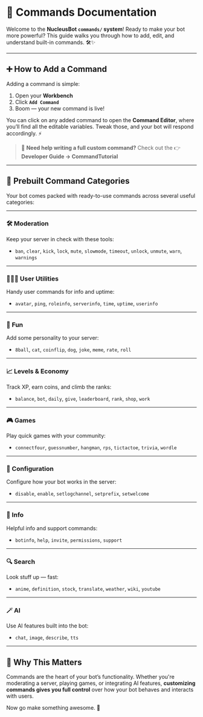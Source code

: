 # 🧾 Commands Documentation

Welcome to the **NucleusBot `commands/` system**! Ready to make your bot more powerful? This guide walks you through how to add, edit, and understand built-in commands. 🛠️✨

---

## ➕ How to Add a Command

Adding a command is simple:

1. Open your **Workbench**
2. Click **`Add Command`**
3. Boom — your new command is live!

You can click on any added command to open the **Command Editor**, where you’ll find all the editable variables. Tweak those, and your bot will respond accordingly. ⚡

> 📘 **Need help writing a full custom command?**
> Check out the 👉 **Developer Guide → CommandTutorial**

---

## 🧰 Prebuilt Command Categories

Your bot comes packed with ready-to-use commands across several useful categories:

---

### 🛠️ Moderation

Keep your server in check with these tools:

* `ban`, `clear`, `kick`, `lock`, `mute`, `slowmode`, `timeout`, `unlock`, `unmute`, `warn`, `warnings`

---

### 🧑‍🤝‍🧑 User Utilities

Handy user commands for info and uptime:

* `avatar`, `ping`, `roleinfo`, `serverinfo`, `time`, `uptime`, `userinfo`

---

### 🎉 Fun

Add some personality to your server:

* `8ball`, `cat`, `coinflip`, `dog`, `joke`, `meme`, `rate`, `roll`

---

### 📈 Levels & Economy

Track XP, earn coins, and climb the ranks:

* `balance`, `bot`, `daily`, `give`, `leaderboard`, `rank`, `shop`, `work`

---

### 🎮 Games

Play quick games with your community:

* `connectfour`, `guessnumber`, `hangman`, `rps`, `tictactoe`, `trivia`, `wordle`

---

### 🔧 Configuration

Configure how your bot works in the server:

* `disable`, `enable`, `setlogchannel`, `setprefix`, `setwelcome`

---

### 📌 Info

Helpful info and support commands:

* `botinfo`, `help`, `invite`, `permissions`, `support`

---

### 🔍 Search

Look stuff up — fast:

* `anime`, `definition`, `stock`, `translate`, `weather`, `wiki`, `youtube`

---

### 🪄 AI

Use AI features built into the bot:

* `chat`, `image`, `describe`, `tts`

---

## 🧠 Why This Matters

Commands are the heart of your bot’s functionality. Whether you're moderating a server, playing games, or integrating AI features, **customizing commands gives you full control** over how your bot behaves and interacts with users.

Now go make something awesome. 🚀